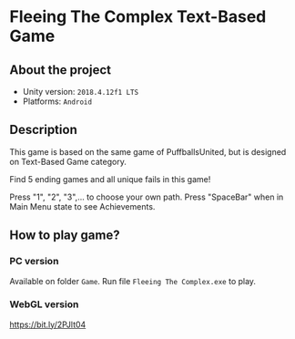 # Fleeing The Complex Text-Based Game
## About the project 
- Unity version: `2018.4.12f1 LTS`
- Platforms: `Android`

## Description
This game is based on the same game of PuffballsUnited, but is designed on Text-Based Game category.

Find 5 ending games and all unique fails in this game!

Press "1", "2", "3",... to choose your own path.
Press "SpaceBar" when in Main Menu state to see Achievements.

## How to play game?
### PC version
Available on folder `Game`. Run file `Fleeing The Complex.exe` to play. 

### WebGL version
https://bit.ly/2PJlt04
